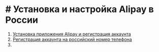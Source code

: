 # # Установка и настройка Alipay в России⁠⁠

1. [Установка приложения Alipay и регистрация аккаунта](#Установка-приложения-Alipay-и-регистрация-аккаунта)
2. [Регистрация аккаунта на российский номер телефона](#Регистрация-аккаунта-на-российский-номер-телефона)
3. 
<!--stackedit_data:
eyJoaXN0b3J5IjpbLTQ3NDE2NTIxMiwtMjA4ODc0NjYxMiwtMT
gxMTMwODIyXX0=
-->